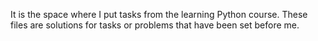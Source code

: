 It is the space where I put tasks from the learning Python course.
These files are solutions for tasks or problems that have been set before me.
